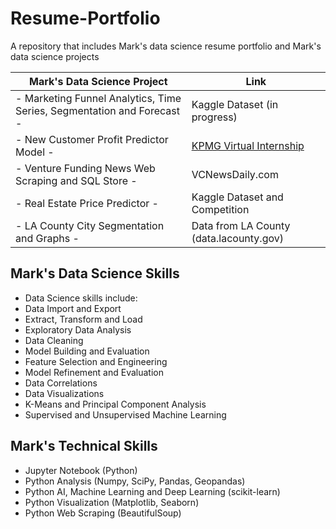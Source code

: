# Resume-Portfolio
A repository that includes Mark's data science resume portfolio and Mark's data science projects

Mark's Data Science Project | Link
--- | ---
   - Marketing Funnel Analytics, Time Series, Segmentation and Forecast -| Kaggle Dataset (in progress)
   - New Customer Profit Predictor Model -| [KPMG Virtual Internship](https://github.com/MarkMarquez0224/Resume-Portfolio/tree/master/KPMG%20Internship)
   - Venture Funding News Web Scraping and SQL Store -| VCNewsDaily.com
   - Real Estate Price Predictor -| Kaggle Dataset and Competition
   - LA County City Segmentation and Graphs -| Data from LA County (data.lacounty.gov)

## Mark's Data Science Skills
   - Data Science skills include:
   - Data Import and Export
   - Extract, Transform and Load
   - Exploratory Data Analysis
   - Data Cleaning
   - Model Building and Evaluation
   - Feature Selection and Engineering
   - Model Refinement and Evaluation
   - Data Correlations
   - Data Visualizations
   - K-Means and Principal Component Analysis
   - Supervised and Unsupervised Machine Learning

## Mark's Technical Skills
   - Jupyter Notebook (Python)
   - Python Analysis (Numpy, SciPy, Pandas, Geopandas)
   - Python AI, Machine Learning and Deep Learning (scikit-learn)
   - Python Visualization (Matplotlib, Seaborn)
   - Python Web Scraping (BeautifulSoup)
